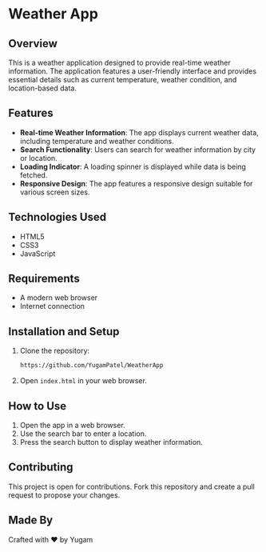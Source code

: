 # Weather App

## Overview

This is a weather application designed to provide real-time weather information. The application features a user-friendly interface and provides essential details such as current temperature, weather condition, and location-based data.

## Features

- **Real-time Weather Information**: The app displays current weather data, including temperature and weather conditions.
- **Search Functionality**: Users can search for weather information by city or location.
- **Loading Indicator**: A loading spinner is displayed while data is being fetched.
- **Responsive Design**: The app features a responsive design suitable for various screen sizes.

## Technologies Used

- HTML5
- CSS3
- JavaScript

## Requirements

- A modern web browser
- Internet connection

## Installation and Setup

1. Clone the repository:
    ```bash
    https://github.com/YugamPatel/WeatherApp
    ```
2. Open `index.html` in your web browser.

## How to Use

1. Open the app in a web browser.
2. Use the search bar to enter a location.
3. Press the search button to display weather information.

## Contributing

This project is open for contributions. Fork this repository and create a pull request to propose your changes.

## Made By

Crafted with ❤️ by Yugam
